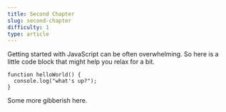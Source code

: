 ```yaml
---
title: Second Chapter
slug: second-chapter
difficulty: 1
type: article
---
```


Getting started with JavaScript can be often overwhelming. So here is a little code block that might help you relax for a bit.

```language-js
function helloWorld() {
  console.log("what's up?");
}
```

Some more gibberish here.

